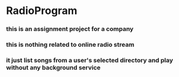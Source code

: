 # RadioProgram
### this is an assignment project for a company
### this is nothing related to online radio stream
### it just list songs from a user's selected directory and play without any background service
